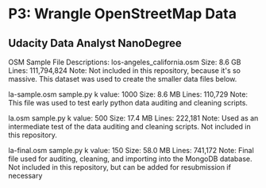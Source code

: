 # P3: Wrangle OpenStreetMap Data
## Udacity Data Analyst NanoDegree


OSM Sample File Descriptions:
los-angeles_california.osm
Size: 8.6 GB
Lines: 111,794,824
Note: Not included in this repository, because it's so massive. This dataset was used to create the smaller data files below.

la-sample.osm
sample.py k value: 1000
Size: 8.6 MB
Lines: 110,729
Note: This file was used to test early python data auditing and cleaning scripts.

la.osm
sample.py k value: 500
Size: 17.4 MB
Lines: 222,181
Note: Used as an intermediate test of the data auditing and cleaning scripts. Not included in this repository.

la-final.osm
sample.py k value: 150
Size: 58.0 MB
Lines: 741,172
Note: Final file used for auditing, cleaning, and importing into the MongoDB database. Not included in this repository, but can be added for resubmission if necessary